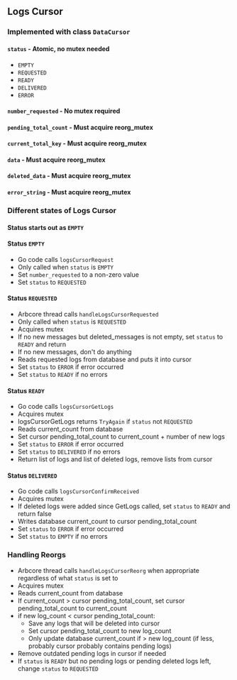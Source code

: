 ## Logs Cursor

### Implemented with class `DataCursor`

#### `status` - Atomic, no mutex needed

- `EMPTY`
- `REQUESTED`
- `READY`
- `DELIVERED`
- `ERROR`

#### `number_requested` - No mutex required

#### `pending_total_count` - Must acquire reorg_mutex

#### `current_total_key` - Must acquire reorg_mutex

#### `data` - Must acquire reorg_mutex

#### `deleted_data` - Must acquire reorg_mutex

#### `error_string` - Must acquire reorg_mutex

### Different states of Logs Cursor

#### Status starts out as `EMPTY`

#### Status `EMPTY`

- Go code calls `logsCursorRequest`
- Only called when `status` is `EMPTY`
- Set `number_requested` to a non-zero value
- Set `status` to `REQUESTED`

#### Status `REQUESTED`

- Arbcore thread calls `handleLogsCursorRequested`
- Only called when `status` is `REQUESTED`
- Acquires mutex
- If no new messages but deleted_messages is not empty, set `status` to `READY` and return
- If no new messages, don't do anything
- Reads requested logs from database and puts it into cursor
- Set `status` to `ERROR` if error occurred
- Set `status` to `READY` if no errors

#### Status `READY`

- Go code calls `logsCursorGetLogs`
- Acquires mutex
- logsCursorGetLogs returns `TryAgain` if `status` not `REQUESTED`
- Reads current_count from database
- Set cursor pending_total_count to current_count + number of new logs
- Set `status` to `ERROR` if error occurred
- Set `status` to `DELIVERED` if no errors
- Return list of logs and list of deleted logs, remove lists from cursor

#### Status `DELIVERED`

- Go code calls `logsCursorConfirmReceived`
- Acquires mutex
- If deleted logs were added since GetLogs called, set `status` to `READY` and return false
- Writes database current_count to cursor pending_total_count
- Set `status` to `ERROR` if error occurred
- Set `status` to `EMPTY` if no errors

### Handling Reorgs

- Arbcore thread calls `handleLogsCursorReorg` when appropriate regardless of what `status` is set to
- Acquires mutex
- Reads current_count from database
- If current_count > cursor pending_total_count, set cursor pending_total_count to current_count
- if new log_count < cursor pending_total_count:
  - Save any logs that will be deleted into cursor
  - Set cursor pending_total_count to new log_count
  - Only update database current_count if > new log_count (if less, probably cursor probably contains pending logs)
- Remove outdated pending logs in cursor if needed
- If `status` is `READY` but no pending logs or pending deleted logs left, change `status` to `REQUESTED`
